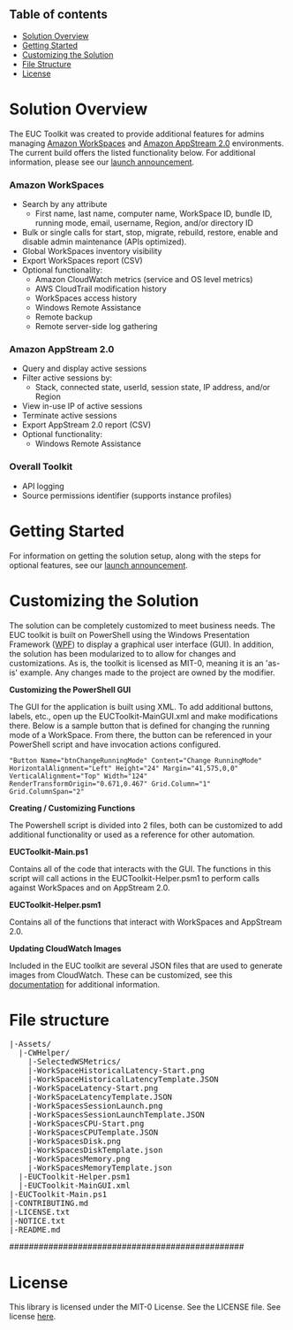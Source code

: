 ## Table of contents

- [Solution Overview](#solution-overview)
- [Getting Started](#getting-started)
- [Customizing the Solution](#customizing-the-solution)
- [File Structure](#file-structure)
- [License](#license)

<a name="solution-overview"></a>
# Solution Overview
The EUC Toolkit was created to provide additional features for admins managing [Amazon WorkSpaces](https://docs.aws.amazon.com/workspaces/latest/adminguide/amazon-workspaces.html) and [Amazon AppStream 2.0](https://docs.aws.amazon.com/appstream2/latest/developerguide/what-is-appstream.html) environments. The current build offers the listed functionality below. For additional information, please see our [launch announcement](https://aws.amazon.com/blogs/desktop-and-application-streaming/euc-toolkit/).

### Amazon WorkSpaces
- Search by any attribute
    - First name, last name, computer name, WorkSpace ID, bundle ID, running mode, email, username, Region, and/or directory ID
- Bulk or single calls for start, stop, migrate, rebuild, restore, enable and disable admin maintenance (APIs optimized).
- Global WorkSpaces inventory visibility 
- Export WorkSpaces report (CSV)
- Optional functionality:
    - Amazon CloudWatch metrics (service and OS level metrics)
    - AWS CloudTrail modification history
    - WorkSpaces access history
    - Windows Remote Assistance
    - Remote backup
    - Remote server-side log gathering

### Amazon AppStream 2.0
- Query and display active sessions
- Filter active sessions by:
    - Stack, connected state, userId, session state, IP address, and/or Region
- View in-use IP of active sessions
- Terminate active sessions
- Export AppStream 2.0 report (CSV)
- Optional functionality:
    - Windows Remote Assistance

### Overall Toolkit
- API logging
- Source permissions identifier (supports instance profiles) 


<a name="getting-started"></a>
# Getting Started
For information on getting the solution setup, along with the steps for optional features, see our [launch announcement](https://aws.amazon.com/blogs/desktop-and-application-streaming/euc-toolkit/).


<a name="aws-solutions-constructs"></a><a name="customizing-the-solution"></a>
# Customizing the Solution
The solution can be completely customized to meet business needs. The EUC toolkit is built on PowerShell using the Windows Presentation Framework ([WPF](https://learn.microsoft.com/en-us/visualstudio/designers/getting-started-with-wpf?view=vs-2022)) to display a graphical user interface (GUI). In addition, the solution has been modularized to to allow for changes and customizations. As is, the toolkit is licensed as MIT-0, meaning it is an 'as-is' example. Any changes made to the project are owned by the modifier. 

**Customizing the PowerShell GUI**

The GUI for the application is built using XML. To add additional buttons, labels, etc., open up the EUCToolkit-MainGUI.xml and make modifications there. Below is a sample button that is defined for changing the running mode of a WorkSpace. From there, the button can be referenced in your PowerShell script and have invocation actions configured. 

`
"Button Name="btnChangeRunningMode" Content="Change RunningMode" HorizontalAlignment="Left" Height="24" Margin="41,575,0,0" VerticalAlignment="Top" Width="124" RenderTransformOrigin="0.671,0.467" Grid.Column="1" Grid.ColumnSpan="2"
`

**Creating / Customizing Functions**

The Powershell script is divided into 2 files, both can be customized to add additional functionality or used as a reference for other automation.

**EUCToolkit-Main.ps1**

Contains all of the code that interacts with the GUI. The functions in this script will call actions in the EUCToolkit-Helper.psm1 to perform calls against WorkSpaces and on AppStream 2.0.

**EUCToolkit-Helper.psm1**

Contains all of the functions that interact with WorkSpaces and AppStream 2.0.

**Updating CloudWatch Images**

Included in the EUC toolkit are several JSON files that are used to generate images from CloudWatch. These can be customized, see this [documentation](https://docs.aws.amazon.com/AmazonCloudWatch/latest/monitoring/CloudWatch-metric-streams-formats-json.html) for additional information.

<a name="file-structure"></a>
# File structure

<pre>
|-Assets/
  |-CWHelper/
    |-SelectedWSMetrics/
    |-WorkSpaceHistoricalLatency-Start.png
    |-WorkSpaceHistoricalLatencyTemplate.JSON
    |-WorkSpaceLatency-Start.png
    |-WorkSpaceLatencyTemplate.JSON
    |-WorkSpacesSessionLaunch.png
    |-WorkSpacesSessionLaunchTemplate.JSON
    |-WorkSpacesCPU-Start.png
    |-WorkSpacesCPUTemplate.JSON
    |-WorkSpacesDisk.png
    |-WorkSpacesDiskTemplate.json
    |-WorkSpacesMemory.png
    |-WorkSpacesMemoryTemplate.json
  |-EUCToolkit-Helper.psm1
  |-EUCToolkit-MainGUI.xml
|-EUCToolkit-Main.ps1
|-CONTRIBUTING.md
|-LICENSE.txt
|-NOTICE.txt
|-README.md
</pre>


################################################

<a name="license"></a>
# License

This library is licensed under the MIT-0 License. See the LICENSE file.
See license [here](https://github.com/aws-samples/euc-toolkit/blob/main/LICENSE).